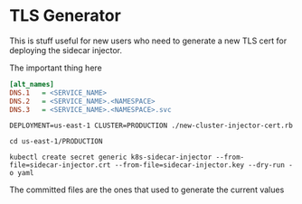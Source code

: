 # TLS Generator

This is stuff useful for new users who need to generate a new TLS cert for deploying the sidecar injector.

The important thing here

```ini
[alt_names]
DNS.1   = <SERVICE_NAME>
DNS.2   = <SERVICE_NAME>.<NAMESPACE>
DNS.3   = <SERVICE_NAME>.<NAMESPACE>.svc
```


`DEPLOYMENT=us-east-1 CLUSTER=PRODUCTION ./new-cluster-injector-cert.rb`

`cd us-east-1/PRODUCTION`

`kubectl create secret generic k8s-sidecar-injector --from-file=sidecar-injector.crt --from-file=sidecar-injector.key --dry-run -o yaml`

The committed files are the ones that used to generate the current values
